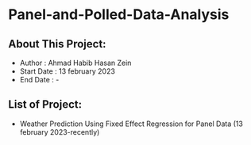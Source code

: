 # Panel-and-Polled-Data-Analysis
## About This Project:
- Author      : Ahmad Habib Hasan Zein
- Start Date  : 13 february 2023
- End Date    : -

## List of Project:
- Weather Prediction Using Fixed Effect Regression for Panel Data (13 february 2023-recently)
